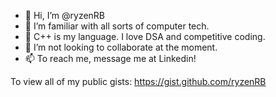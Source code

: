 - 👋 Hi, I’m @ryzenRB
- 👀 I’m familiar with all sorts of computer tech.  
- 🌱 C++ is my language. I love DSA and competitive coding.
- 💞️ I’m not looking to collaborate at the moment.
- 📫 To reach me, message me at Linkedin!

To view all of my public gists: https://gist.github.com/ryzenRB
